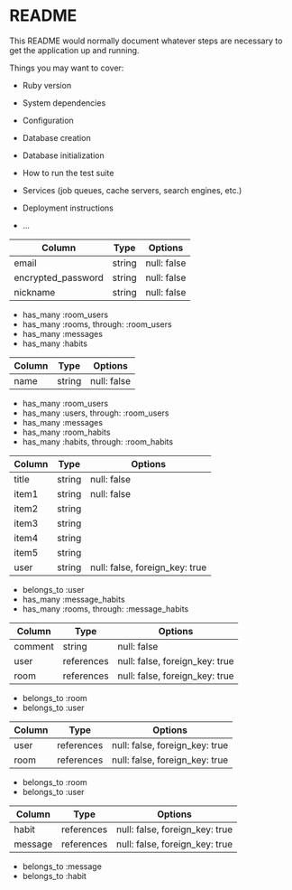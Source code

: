 # README

This README would normally document whatever steps are necessary to get the
application up and running.

Things you may want to cover:

* Ruby version

* System dependencies

* Configuration

* Database creation

* Database initialization

* How to run the test suite

* Services (job queues, cache servers, search engines, etc.)

* Deployment instructions

* ...

<!-- テーブル設計 -->

<!-- usersテーブル -->
| Column             | Type   | Options     |
| ------------------ | ------ | ----------- |
| email              | string | null: false |
| encrypted_password | string | null: false |
| nickname           | string | null: false |

- has_many :room_users
- has_many :rooms, through: :room_users
- has_many :messages
- has_many :habits

<!-- roomsテーブル -->
| Column | Type   | Options     |
| ------ | ------ | ----------- |
| name   | string | null: false |

- has_many :room_users
- has_many :users, through: :room_users
- has_many :messages
- has_many :room_habits
- has_many :habits, through: :room_habits

<!-- habitsテーブル -->
| Column | Type   | Options                        |
| ------ | ------ | ------------------------------ |
| title  | string | null: false                    |
| item1  | string | null: false                    |
| item2  | string |                                |
| item3  | string |                                |
| item4  | string |                                |
| item5  | string |                                |
| user   | string | null: false, foreign_key: true |

- belongs_to :user
- has_many :message_habits
- has_many :rooms, through: :message_habits

<!-- messagesテーブル -->
| Column  | Type       | Options                        |
| --------| ---------- | ------------------------------ |
| comment | string     | null: false                    |
| user    | references | null: false, foreign_key: true |
| room    | references | null: false, foreign_key: true |

- belongs_to :room
- belongs_to :user

<!-- room_usersテーブル -->
| Column  | Type       | Options                        |
| --------| ---------- | ------------------------------ |
| user    | references | null: false, foreign_key: true |
| room    | references | null: false, foreign_key: true |

- belongs_to :room
- belongs_to :user

<!-- message_habitsテーブル -->
| Column  | Type       | Options                        |
| --------| ---------- | ------------------------------ |
| habit   | references | null: false, foreign_key: true |
| message | references | null: false, foreign_key: true |

- belongs_to :message
- belongs_to :habit